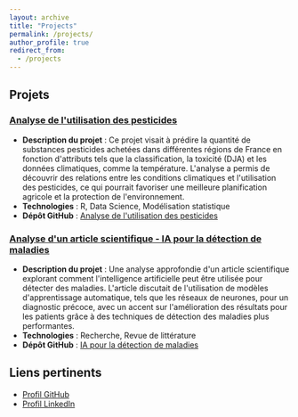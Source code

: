 ```yaml
---
layout: archive
title: "Projects"
permalink: /projects/
author_profile: true
redirect_from:
  - /projects
---
```

## Projets

### [Analyse de l'utilisation des pesticides](https://github.com/dallaorane-wilfred/Pesticide_project)
- **Description du projet** : Ce projet visait à prédire la quantité de substances pesticides achetées dans différentes régions de France en fonction d'attributs tels que la classification, la toxicité (DJA) et les données climatiques, comme la température. L'analyse a permis de découvrir des relations entre les conditions climatiques et l'utilisation des pesticides, ce qui pourrait favoriser une meilleure planification agricole et la protection de l'environnement.
- **Technologies** : R, Data Science, Modélisation statistique
- **Dépôt GitHub** : [Analyse de l'utilisation des pesticides](https://github.com/dallaorane-wilfred/Pesticide_project)

### [Analyse d'un article scientifique - IA pour la détection de maladies](https://github.com/dallaorane-wilfred/AI-in-Disease-Detection-A-Critical-Analysis)
- **Description du projet** : Une analyse approfondie d'un article scientifique explorant comment l'intelligence artificielle peut être utilisée pour détecter des maladies. L'article discutait de l'utilisation de modèles d'apprentissage automatique, tels que les réseaux de neurones, pour un diagnostic précoce, avec un accent sur l'amélioration des résultats pour les patients grâce à des techniques de détection des maladies plus performantes.
- **Technologies** : Recherche, Revue de littérature
- **Dépôt GitHub** : [IA pour la détection de maladies](https://github.com/dallaorane-wilfred/AI-in-Disease-Detection-A-Critical-Analysis)

## Liens pertinents
- [Profil GitHub](https://github.com/dallaorane-wilfred)
- [Profil LinkedIn](https://www.linkedin.com/in/wilfred-dallaorane)
